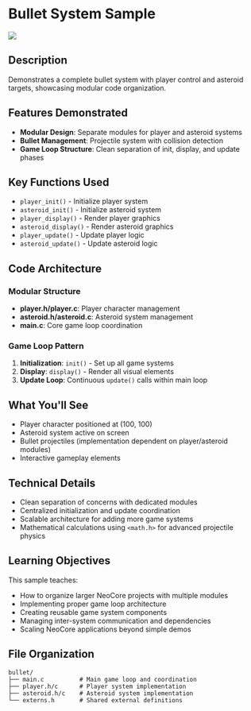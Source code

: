 # Bullet System Sample

![](https://media.giphy.com/media/UuAmsbabZrvngafCmN/giphy.gif)

## Description

Demonstrates a complete bullet system with player control and asteroid targets, showcasing modular code organization.

## Features Demonstrated

- **Modular Design**: Separate modules for player and asteroid systems
- **Bullet Management**: Projectile system with collision detection
- **Game Loop Structure**: Clean separation of init, display, and update phases

## Key Functions Used

- `player_init()` - Initialize player system
- `asteroid_init()` - Initialize asteroid system
- `player_display()` - Render player graphics
- `asteroid_display()` - Render asteroid graphics
- `player_update()` - Update player logic
- `asteroid_update()` - Update asteroid logic

## Code Architecture

### Modular Structure
- **player.h/player.c**: Player character management
- **asteroid.h/asteroid.c**: Asteroid system management
- **main.c**: Core game loop coordination

### Game Loop Pattern
1. **Initialization**: `init()` - Set up all game systems
2. **Display**: `display()` - Render all visual elements
3. **Update Loop**: Continuous `update()` calls within main loop

## What You'll See

- Player character positioned at (100, 100)
- Asteroid system active on screen
- Bullet projectiles (implementation dependent on player/asteroid modules)
- Interactive gameplay elements

## Technical Details

- Clean separation of concerns with dedicated modules
- Centralized initialization and update coordination
- Scalable architecture for adding more game systems
- Mathematical calculations using `<math.h>` for advanced projectile physics

## Learning Objectives

This sample teaches:
- How to organize larger NeoCore projects with multiple modules
- Implementing proper game loop architecture
- Creating reusable game system components
- Managing inter-system communication and dependencies
- Scaling NeoCore applications beyond simple demos

## File Organization

```
bullet/
├── main.c          # Main game loop and coordination
├── player.h/c      # Player system implementation
├── asteroid.h/c    # Asteroid system implementation
└── externs.h       # Shared external definitions
```